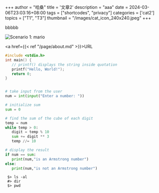 +++
author = "哈桑"
title = '文章2'
description = "aaa"
date = 2024-03-06T23:03:16+08:00
tags = ["shortcodes", "privacy"]
categories = ['cat2']
topics = ["T1", "T3"]
thumbnail = "/images/cat_icon_240x240.jpeg"
+++


bbbbb

![Scenario 1: mario](/images/mario.jpg)


<a href={{< ref "/page/about.md" >}}>URL</a>

```c {linenos=table, hl_lines=[2, "4-5"], linenostart=199}
#include <stdio.h>
int main() {
   // printf() displays the string inside quotation
   printf("Hello, World!");
   return 0;
}
```

```python

# take input from the user
num = int(input("Enter a number: "))

# initialize sum
sum = 0

# find the sum of the cube of each digit
temp = num
while temp > 0:
   digit = temp % 10
   sum += digit ** 3
   temp //= 10

# display the result
if num == sum:
   print(num,"is an Armstrong number")
else:
   print(num,"is not an Armstrong number")
```

```shell
 $> ls -al
 #> dir
 $> pwd
```